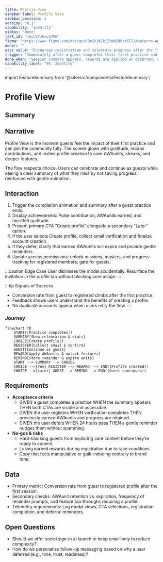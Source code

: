 ```yaml
---
title: Profile View
sidebar_label: Profile View
sidebar_position: 1
version: "0.1"
capability: "identity"
status: "done"
lark_id: "recuVfJGxv3dPW"
figma: "https://www.figma.com/design/CBoSOj4JkiZkWdINOzzFE7/Awaterra-App-UIUX?node-id=48-15"
owner: ""
user_value: "Encourage registration and celebrate progress after the first practice"
trigger: "Immediately after a guest completes their first practice and taps Finish"
done_when: "Session summary appears, rewards are applied or deferred, and the user can register or continue as guest"
capability_label: "04. Identity"
---
```


import FeatureSummary from '@site/src/components/FeatureSummary';

# Profile View

## Summary

<FeatureSummary />

## Narrative
Profile View is the moment guests feel the impact of their first practice and can join the community fully. The screen glows with gratitude, recaps contributions, and invites profile creation to save AWAunits, streaks, and deeper features.

The flow respects choice. Users can celebrate and continue as guests while seeing a clear summary of what they miss by not saving progress, reinforced with gentle animation.

## Interaction
1. Trigger the completion animation and summary after a guest practice ends.
2. Display achievements: Pulse contribution, AWAunits earned, and heartfelt gratitude.
3. Present primary CTA “Create profile” alongside a secondary “Later” option.
4. If the user selects Create profile, collect email verification and finalize account creation.
5. If they defer, clarify that earned AWAunits will expire and provide gentle reminders.
6. Update access permissions: unlock missions, masters, and progress tracking for registered members; gate for guests.

:::caution Edge Case
User dismisses the modal accidentally. Resurface the invitation in the profile tab without blocking core usage.
:::

:::tip Signals of Success
- Conversion rate from guest to registered climbs after the first practice.
- Feedback shows users understand the benefits of creating a profile.
- No duplicate accounts appear when users retry the flow.
:::

### Journey

```mermaid
flowchart TD
    START([Practice completes])
    SUMMARY[Show celebration & stats]
    CHOICE{Create profile?}
    REGISTER[Collect email & confirm]
    GUEST[Continue as guest]
    REWARD[Apply AWAunits & unlock features]
    REMIND[Store reminder & expire units]
    START --> SUMMARY --> CHOICE
    CHOICE -->|Yes| REGISTER --> REWARD --> END((Profile created))
    CHOICE -->|Later| GUEST --> REMIND --> END((Guest continues))
```

## Requirements
- **Acceptance criteria**
  - GIVEN a guest completes a practice WHEN the summary appears THEN both CTAs are visible and accessible.
  - GIVEN the user registers WHEN verification completes THEN previously earned AWAunits and progress are retained.
  - GIVEN the user defers WHEN 24 hours pass THEN a gentle reminder nudges them without spamming.
- **No-gos & risks**
  - Hard-blocking guests from exploring core content before they’re ready to commit.
  - Losing earned rewards during registration due to race conditions.
  - Copy that feels manipulative or guilt-inducing contrary to brand tone.

## Data
- Primary metric: Conversion rate from guest to registered profile after the first session.
- Secondary checks: AWAunit retention vs. expiration, frequency of reminder prompts, and feature tap-throughs requiring a profile.
- Telemetry requirements: Log modal views, CTA selections, registration completion, and deferral reminders.

## Open Questions
- Should we offer social sign-in at launch or keep email-only to reduce complexity?
- How do we personalize follow-up messaging based on why a user deferred (e.g., time, trust, readiness)?
